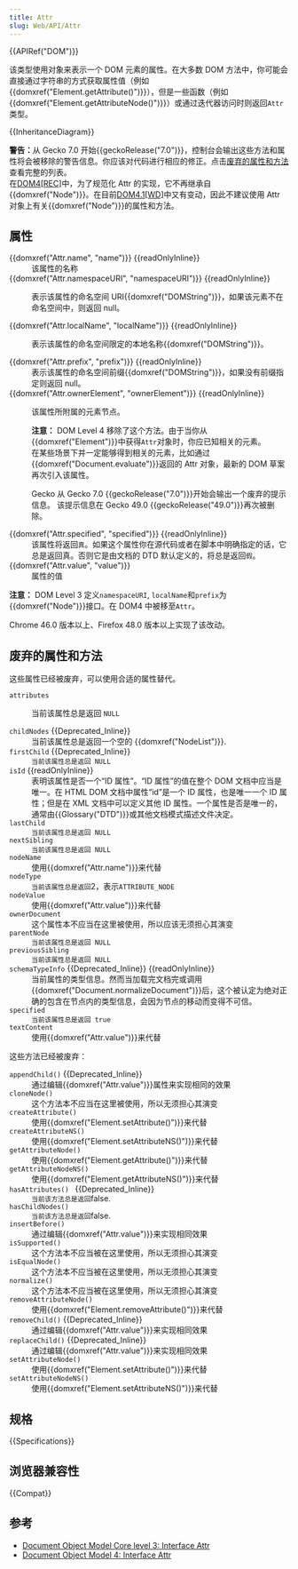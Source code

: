 ```yaml
---
title: Attr
slug: Web/API/Attr
---
```

<div>{{APIRef("DOM")}}</div>

<p>该类型使用对象来表示一个 DOM 元素的属性。在大多数 DOM 方法中，你可能会直接通过字符串的方式获取属性值（例如{{domxref("Element.getAttribute()")}}），但是一些函数（例如{{domxref("Element.getAttributeNode()")}}）或通过迭代器访问时则返回<code>Attr</code>类型。</p>

<p>{{InheritanceDiagram}}</p>

<div class="warning"><strong>警告：</strong>从 Gecko 7.0 开始{{geckoRelease("7.0")}}，控制台会输出这些方法和属性将会被移除的警告信息。你应该对代码进行相应的修正。点击<a href="#废弃的属性和方法">废弃的属性和方法</a>查看完整的列表。</div>

<div class="warning">在<a href="https://www.w3.org/standards/history/dom">DOM4[REC]</a>中，为了规范化 Attr 的实现，它不再继承自{{domxref("Node")}}。在目前<a href="https://www.w3.org/standards/history/dom41">DOM4.1[WD]</a>中又有变动，因此不建议使用 Attr 对象上有关{{domxref("Node")}}的属性和方法。</div>

<h2 id="属性">属性</h2>

<dl>
 <dt>{{domxref("Attr.name", "name")}} {{readOnlyInline}}</dt>
 <dd>该属性的名称</dd>
 <dt>{{domxref("Attr.namespaceURI", "namespaceURI")}} {{readOnlyInline}}</dt>
 <dd>
 <p>表示该属性的命名空间 URI{{domxref("DOMString")}}，如果该元素不在命名空间中，则返回 null。</p>
 </dd>
 <dt>{{domxref("Attr.localName", "localName")}} {{readOnlyInline}}</dt>
 <dd>
 <p>表示该属性的命名空间限定的本地名称{{domxref("DOMString")}}。</p>
 </dd>
 <dt>{{domxref("Attr.prefix", "prefix")}} {{readOnlyInline}}</dt>
 <dd>表示该属性的命名空间前缀{{domxref("DOMString")}}，如果没有前缀指定则返回 null。</dd>
 <dt>{{domxref("Attr.ownerElement", "ownerElement")}} {{readOnlyInline}}</dt>
 <dd>
 <p>该属性所附属的元素节点。</p>

 <div class="note">
 <p><strong>注意：</strong> DOM Level 4 移除了这个方法。由于当你从{{domxref("Element")}}中获得<code>Attr</code>对象时，你应已知相关的元素。<br>
  在某些场景下并一定能够得到相关的元素，比如通过{{domxref("Document.evaluate")}}返回的 Attr 对象，最新的 DOM 草案再次引入该属性。</p>

 <p>Gecko 从 Gecko 7.0 {{geckoRelease("7.0")}}开始会输出一个废弃的提示信息。 该提示信息在 Gecko 49.0 {{geckoRelease("49.0")}}再次被删除。</p>
 </div>
 </dd>
 <dt>{{domxref("Attr.specified", "specified")}} {{readOnlyInline}}</dt>
 <dd>该属性将返回<code>真</code>。如果这个属性你在源代码或者在脚本中明确指定的话，它总是返回真。否则它是由文档的 DTD 默认定义的，将总是返回<code>假</code>。</dd>
 <dt>{{domxref("Attr.value", "value")}}</dt>
 <dd>属性的值</dd>
</dl>

<div class="note">
<p><strong>注意：</strong> DOM Level 3 定义<code>namespaceURI</code>, <code>localName</code>和<code>prefix</code>为{{domxref("Node")}}接口。在 DOM4 中被移至<code>Attr</code>。</p>

<p>Chrome 46.0 版本以上、Firefox 48.0 版本以上实现了该改动。</p>
</div>

<h2 id="废弃的属性和方法">废弃的属性和方法</h2>

<p>这些属性已经被废弃，可以使用合适的属性替代。</p>

<dl>
 <dt><code>attributes</code></dt>
 <dd>
 <p>当前该属性总是返回 <code>NULL</code></p>
 </dd>
 <dt><code>childNodes</code> {{Deprecated_Inline}}</dt>
 <dd>当前该属性总是返回一个空的 {{domxref("NodeList")}}.</dd>
 <dt><code>firstChild</code> {{Deprecated_Inline}}</dt>
 <dd><code>当前该属性总是返回 NULL</code></dd>
 <dt><code>isId</code> {{readOnlyInline}}</dt>
 <dd>表明该属性是否一个“ID 属性”。“ID 属性”的值在整个 DOM 文档中应当是唯一。在 HTML DOM 文档中属性“id”是一个 ID 属性，也是唯一一个 ID 属性；但是在 XML 文档中可以定义其他 ID 属性。一个属性是否是唯一的，通常由{{Glossary("DTD")}}或其他文档模式描述文件决定。</dd>
 <dt><code>lastChild</code></dt>
 <dd><code>当前该属性总是返回 NULL</code></dd>
 <dt><code>nextSibling</code></dt>
 <dd><code>当前该属性总是返回 NULL</code></dd>
 <dt><code>nodeName</code></dt>
 <dd>使用{{domxref("Attr.name")}}来代替</dd>
 <dt><code>nodeType</code></dt>
 <dd><code>当前该属性总是返回</code>2，表示<code>ATTRIBUTE_NODE</code></dd>
 <dt><code>nodeValue</code></dt>
 <dd>使用{{domxref("Attr.value")}}来代替</dd>
 <dt><code>ownerDocument</code></dt>
 <dd>这个属性本不应当在这里被使用，所以应该无须担心其演变</dd>
 <dt><code>parentNode</code></dt>
 <dd><code>当前该属性总是返回 NULL</code></dd>
 <dt><code>previousSibling</code></dt>
 <dd><code>当前该属性总是返回 NULL</code></dd>
 <dt><code>schemaTypeInfo</code> {{Deprecated_Inline}} {{readOnlyInline}}</dt>
 <dd>当前属性的类型信息。然而当加载完文档完或调用{{domxref("Document.normalizeDocument")}}后，这个被认定为绝对正确的包含在节点内的类型信息，会因为节点的移动而变得不可信。</dd>
 <dt><code>specified</code></dt>
 <dd><code>当前该属性总是返回 true</code></dd>
 <dt><code>textContent</code></dt>
 <dd>使用{{domxref("Attr.value")}}来代替</dd>
</dl>

<p>这些方法已经被废弃：</p>

<dl>
 <dt><code>appendChild()</code> {{Deprecated_Inline}}</dt>
 <dd>通过编辑{{domxref("Attr.value")}}属性来实现相同的效果</dd>
 <dt><code>cloneNode()</code></dt>
 <dd>这个方法本不应当在这里被使用，所以无须担心其演变</dd>
 <dt><code>createAttribute()</code></dt>
 <dd>使用{{domxref("Element.setAttribute()")}}来代替</dd>
 <dt><code>createAttributeNS()</code></dt>
 <dd>使用{{domxref("Element.setAttributeNS()")}}来代替</dd>
 <dt><code>getAttributeNode()</code></dt>
 <dd>使用{{domxref("Element.getAttribute()")}}来代替</dd>
 <dt><code>getAttributeNodeNS()</code></dt>
 <dd>使用{{domxref("Element.getAttributeNS()")}}来代替</dd>
 <dt><code>hasAttributes() </code> {{Deprecated_Inline}}</dt>
 <dd><code>当前该方法总是返回</code>false.</dd>
 <dt><code>hasChildNodes()</code></dt>
 <dd><code>当前该方法总是返回</code>false.</dd>
 <dt><code>insertBefore()</code></dt>
 <dd>通过编辑{{domxref("Attr.value")}}来实现相同效果</dd>
 <dt><code>isSupported()</code></dt>
 <dd>这个方法本不应当被在这里使用，所以无须担心其演变</dd>
 <dt><code>isEqualNode()</code></dt>
 <dd>这个方法本不应当被在这里使用，所以无须担心其演变</dd>
 <dt><code>normalize()</code></dt>
 <dd>这个方法本不应当被在这里使用，所以无须担心其演变</dd>
 <dt><code>removeAttributeNode()</code></dt>
 <dd>使用{{domxref("Element.removeAttribute()")}}来代替</dd>
 <dt><code>removeChild()</code> {{Deprecated_Inline}}</dt>
 <dd>通过编辑{{domxref("Attr.value")}}来实现相同效果</dd>
 <dt><code>replaceChild()</code> {{Deprecated_Inline}}</dt>
 <dd>通过编辑{{domxref("Attr.value")}}来实现相同效果</dd>
 <dt><code>setAttributeNode()</code></dt>
 <dd>使用{{domxref("Element.setAttribute()")}}来代替</dd>
 <dt><code>setAttributeNodeNS()</code></dt>
 <dd>使用{{domxref("Element.setAttributeNS()")}}来代替</dd>
</dl>

<h2 id="规格">规格</h2>

{{Specifications}}

<h2 id="浏览器兼容性">浏览器兼容性</h2>

{{Compat}}

<h2 id="参考">参考</h2>

<ul>
 <li><a href="http://www.w3.org/TR/DOM-Level-3-Core/core.html#ID-637646024">Document Object Model Core level 3: Interface Attr</a></li>
 <li><a href="http://www.w3.org/TR/dom/#interface-attr">Document Object Model 4: Interface Attr</a></li>
</ul>
